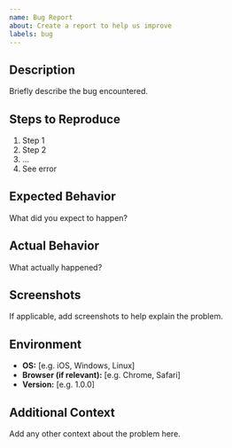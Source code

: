```yaml
---
name: Bug Report
about: Create a report to help us improve
labels: bug
---
```


## Description
Briefly describe the bug encountered.

## Steps to Reproduce
1. Step 1
2. Step 2
3. ...
4. See error

## Expected Behavior
What did you expect to happen?

## Actual Behavior
What actually happened?

## Screenshots
If applicable, add screenshots to help explain the problem.

## Environment
- **OS:** [e.g. iOS, Windows, Linux]
- **Browser (if relevant):** [e.g. Chrome, Safari]
- **Version:** [e.g. 1.0.0]

## Additional Context
Add any other context about the problem here.
